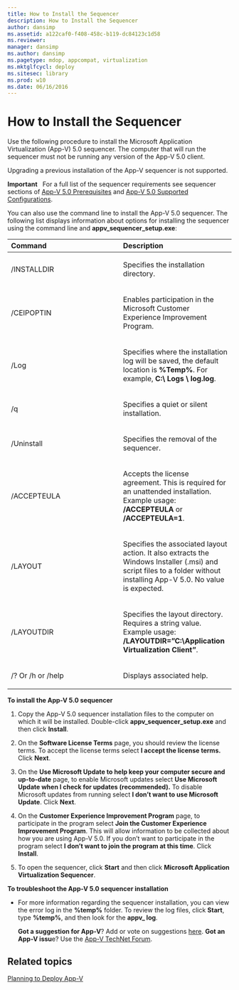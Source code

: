 ```yaml
---
title: How to Install the Sequencer
description: How to Install the Sequencer
author: dansimp
ms.assetid: a122caf0-f408-458c-b119-dc84123c1d58
ms.reviewer: 
manager: dansimp
ms.author: dansimp
ms.pagetype: mdop, appcompat, virtualization
ms.mktglfcycl: deploy
ms.sitesec: library
ms.prod: w10
ms.date: 06/16/2016
---
```



# How to Install the Sequencer


Use the following procedure to install the Microsoft Application Virtualization (App-V) 5.0 sequencer. The computer that will run the sequencer must not be running any version of the App-V 5.0 client.

Upgrading a previous installation of the App-V sequencer is not supported.

**Important**  
For a full list of the sequencer requirements see sequencer sections of [App-V 5.0 Prerequisites](app-v-50-prerequisites.md) and [App-V 5.0 Supported Configurations](app-v-50-supported-configurations.md).

 

You can also use the command line to install the App-V 5.0 sequencer. The following list displays information about options for installing the sequencer using the command line and **appv\_sequencer\_setup.exe**:

<table>
<colgroup>
<col width="50%" />
<col width="50%" />
</colgroup>
<thead>
<tr class="header">
<th align="left">Command</th>
<th align="left">Description</th>
</tr>
</thead>
<tbody>
<tr class="odd">
<td align="left"><p>/INSTALLDIR</p></td>
<td align="left"><p>Specifies the installation directory.</p></td>
</tr>
<tr class="even">
<td align="left"><p>/CEIPOPTIN</p></td>
<td align="left"><p>Enables participation in the Microsoft Customer Experience Improvement Program.</p></td>
</tr>
<tr class="odd">
<td align="left"><p>/Log</p></td>
<td align="left"><p>Specifies where the installation log will be saved, the default location is <strong>%Temp%</strong>. For example, <strong>C:\ Logs \ log.log</strong>.</p></td>
</tr>
<tr class="even">
<td align="left"><p>/q</p></td>
<td align="left"><p>Specifies a quiet or silent installation.</p></td>
</tr>
<tr class="odd">
<td align="left"><p>/Uninstall</p></td>
<td align="left"><p>Specifies the removal of the sequencer.</p></td>
</tr>
<tr class="even">
<td align="left"><p>/ACCEPTEULA</p></td>
<td align="left"><p>Accepts the license agreement. This is required for an unattended installation. Example usage: <strong>/ACCEPTEULA</strong> or <strong>/ACCEPTEULA=1</strong>.</p></td>
</tr>
<tr class="odd">
<td align="left"><p>/LAYOUT</p></td>
<td align="left"><p>Specifies the associated layout action. It also extracts the Windows Installer (.msi) and script files to a folder without installing App-V 5.0. No value is expected.</p></td>
</tr>
<tr class="even">
<td align="left"><p>/LAYOUTDIR</p></td>
<td align="left"><p>Specifies the layout directory. Requires a string value. Example usage: <strong>/LAYOUTDIR=”C:\Application Virtualization Client”</strong>.</p></td>
</tr>
<tr class="odd">
<td align="left"><p>/? Or /h or /help</p></td>
<td align="left"><p>Displays associated help.</p></td>
</tr>
</tbody>
</table>

 

**To install the App-V 5.0 sequencer**

1.  Copy the App-V 5.0 sequencer installation files to the computer on which it will be installed. Double-click **appv\_sequencer\_setup.exe** and then click **Install**.

2.  On the **Software License Terms** page, you should review the license terms. To accept the license terms select **I accept the license terms.** Click **Next**.

3.  On the **Use Microsoft Update to help keep your computer secure and up-to-date** page, to enable Microsoft updates select **Use Microsoft Update when I check for updates (recommended).** To disable Microsoft updates from running select **I don’t want to use Microsoft Update**. Click **Next**.

4.  On the **Customer Experience Improvement Program** page, to participate in the program select **Join the Customer Experience Improvement Program**. This will allow information to be collected about how you are using App-V 5.0. If you don’t want to participate in the program select **I don’t want to join the program at this time**. Click **Install**.

5.  To open the sequencer, click **Start** and then click **Microsoft Application Virtualization Sequencer**.

**To troubleshoot the App-V 5.0 sequencer installation**

-   For more information regarding the sequencer installation, you can view the error log in the **%temp%** folder. To review the log files, click **Start**, type **%temp%**, and then look for the **appv\_ log**.

    **Got a suggestion for App-V**? Add or vote on suggestions [here](http://appv.uservoice.com/forums/280448-microsoft-application-virtualization). **Got an App-V issu**e? Use the [App-V TechNet Forum](https://social.technet.microsoft.com/Forums/home?forum=mdopappv).

## Related topics


[Planning to Deploy App-V](planning-to-deploy-app-v.md)

 

 





